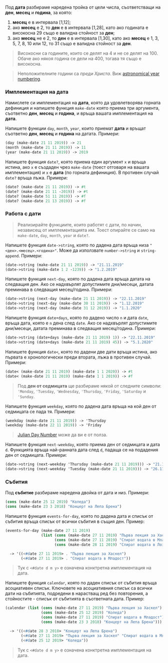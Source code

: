 Под **дата** разбираме наредена тройка от цели числа, съответстващи на **ден**, **месец** и **година**, за която:
  1. **месец** е в интервала [1,12];
  2. ако **месец** е 2, то **ден** е в интервала [1,28], като ако годината е високосна 29 също е валидна стойност за **ден**;
  3. ако **месец** не е 2, то **ден** е в интервала [1,30], като ако **месец** е 1, 3, 5, 7, 8, 10 или 12, то 31 също е валидна стойност за **ден**.

  > Високосни са годините, които се делят на 4 и не се делят на 100. Обаче ако някоя година се дели на 400, тогава тя също е високосна.

  > Неположителните години са _преди Христа_. Виж [astronomical year numbering](https://en.wikipedia.org/wiki/Astronomical_year_numbering).

### Имплементация на дата
Намислете си имплементация на **дата**, която да удовлетворява горната дефиниция и напишете функция `make-date` която приема три аргумента, съответно **ден**, **месец** и **година**, и връща вашата имплементация на **дата**.

Напишете функции `day`, `month`, `year`, които приемат **дата** и връщат съответно **ден**, **месец** и **година** на датата.
Примери:
```scheme
(day (make-date 21 11 2019)) -> 21
(month (make-date 21 11 2019)) -> 11
(year (make-date 21 11 2019)) -> 2019
```

Напишете функция `date?`, която приема един аргумент `x` и връща истина, ако `x` е създаден чрез `make-date` (тоест отговаря на вашата имплементация) и `x` е **дата** (по горната дефиниция). В противен случай `date?` връща лъжа.
Примери:
```scheme
(date? (make-date 21 11 2019)) -> #t
(date? (make-date 21 11 -2019)) -> #t
(date? (make-date 51 11 2019)) -> #f
(date? (make-date 21 13 2019)) -> #f
```

### Работа с дати
> Реализирайте функциите, които работят с дати, по начин, независещ от имплементацията им. Тоест опирайте се само на `make-date`, `day`, `month`, `year` и `date?`.

Напишете функция `date->string`, която по дадена дата връща низа `"<ден>.<месец>.<година>"`. Може да използвате `number->string` и `string-append`.
Примери:
```scheme
(date->string (make-date 21 11 2019)) -> "21.11.2019"
(date->string (make-date 1 2 -1239)) -> "1.2.2019"
```

Напишете функция `next-day`, която по дадена дата връща датата на следващия ден. Ако се надхвърлят допустимите дни/месеци, датата преминава в следващия месец/година.
Примери:
```scheme
(date->string (next-day (make-date 21 11 2019)) -> "22.11.2019"
(date->string (next-day (make-date 30 11 2019)) -> "1.12.2019"
(date->string (next-day (make-date 31 12 2019)) -> "1.1.2020"
```

Напишете функция `date+days`, която по дадено число `n` и дата `date`, връща дата, която е `n` дена след `date`. Ако се надхвърлят допустимите дни/месеци, датата преминава в следващия месец/година.
Примери:
```scheme
(date->string (date+days (make-date 21 11 2019) 1)) -> "22.11.2019"
(date->string (date+days (make-date 21 11 2019) 45)) -> "5.1.2020"
```

Напишете функция `date<`, която по дадени две дати връща истина, ако първата е хронологически преди втората, лъжа в противен случай.
Примери:
```scheme
(date< (make-date 21 11 2019) (make-date 1 1 2020)) -> #t
(date< (make-date 21 11 2019) (make-date 1 1 2019)) -> #f
```


> Под **ден от седмицата** ще разбираме някой от следните символи: `'Monday`, `'Tuesday`, `'Wednesday`, `'Thursday`, `'Friday`, `'Saturday` и `'Sunday`.

Напишете функция `weekday`, която по дадена дата връща на кой ден от седмицата се пада тя.
Примери:
```scheme
(weekday (make-date 21 11 2019)) -> 'Thursday
(weekday (make-date 22 11 2019)) -> 'Friday
```
> [Julian Day Number][jd] може да ви е от полза.

[jd]: https://en.wikipedia.org/wiki/Julian_day

Напишете функция `next-weekday`, която приема ден от седмицата и дата `d`. Функцията връща най-ранната дата след `d`, падаща се на подадения ден от седмицата.
Примери:
```scheme
(date->string (next-weekday 'Thursday (make-date 21 11 2019))) -> "21.11.2019"
(date->string (next-weekday 'Tuesday (make-date 21 11 2019))) -> "26.11.2019"
```


### Събития
Под **събитие** разбираме наредена двойка от дата и низ.
Примери:
```scheme
(cons (make-date 25 12 2019) "Коледа")
(cons (make-date 23 3 2018) "Концерт на Лепа Брена")
```

Напишете функция `events-for-day`, която по дадена дата и списък от събития връща списък от всички събития в същия ден.
Пример:
```scheme
(events-for-day (make-date 27 11 2019)
                (list (cons (make-date 27 11 2019) "Първа лекция за Хаскел")
                      (cons (make-date 27 11 2019) "Спират водата в Младост")
                      (cons (make-date 28 11 2019) "Спират водата в Лозенец")))

  -> '((<#date 27 11 2019> . "Първа лекция за Хаскел")
       (<#date 27 11 2019> . "Спират водата в Младост"))
```
> Тук с `<#date d m y>` е означена конктретна имплементация на дата.

Напишете функция `calendar`, която по даден списък от събития връща асоциативен списък. Ключовете на асоциативния списък са всички дати на събитията, подредени в нарастващ ред без повторения, а стойностите - списък от събитията в съответната дата.
Пример:
```scheme
(calendar (list (cons (make-date 27 11 2019) "Първа лекция за Хаскел")
                (cons (make-date 25 12 2019) "Коледа")
                (cons (make-date 27 11 2019) "Спират водата в Младост")
                (cons (make-date 23 3 2018) "Концерт на Лепа Брена")))

  -> '((<#date 28 3 2018> "Концерт на Лепа Брена")
       (<#date 27 11 2019> "Първа лекция за Хаскел" "Спират водата в Младост")
       (<#date 25 12 2019> "Коледа"))
```
> Тук с `<#date d m y>` е означена конктретна имплементация на дата.
